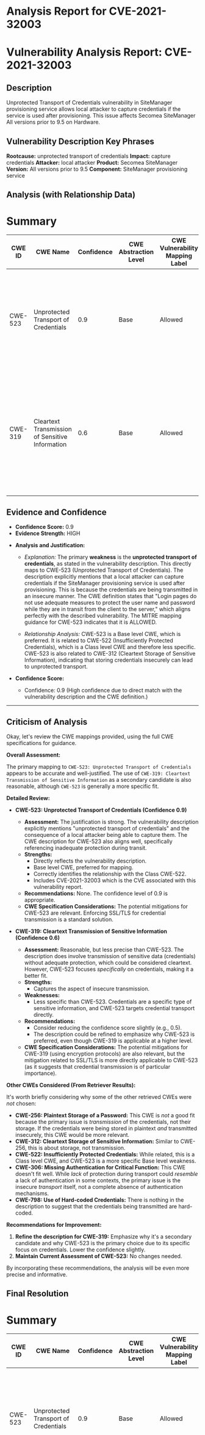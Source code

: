 # Analysis Report for CVE-2021-32003

# Vulnerability Analysis Report: CVE-2021-32003

## Description

Unprotected Transport of Credentials vulnerability in SiteManager provisioning service allows local attacker to capture credentials if the service is used after provisioning. This issue affects Secomea SiteManager All versions prior to 9.5 on Hardware.

## Vulnerability Description Key Phrases

**Rootcause:** unprotected transport of credentials
**Impact:** capture credentials
**Attacker:** local attacker
**Product:** Secomea SiteManager
**Version:** All versions prior to 9.5
**Component:** SiteManager provisioning service

## Analysis (with Relationship Data)

# Summary
| CWE ID | CWE Name | Confidence | CWE Abstraction Level | CWE Vulnerability Mapping Label | CWE-Vulnerability Mapping Notes |
|---|---|---|---|---|---|
| CWE-523 | Unprotected Transport of Credentials | 0.9 | Base | Allowed | Primary CWE: The vulnerability involves the unprotected transport of credentials, directly matching the CWE description and usage guidelines. |
| CWE-319 | Cleartext Transmission of Sensitive Information | 0.6 | Base | Allowed | Secondary Candidate: The vulnerability involves transmitting credentials in an unprotected manner, which could be considered a form of cleartext transmission. |

## Evidence and Confidence

*   **Confidence Score:** 0.9
*   **Evidence Strength:** HIGH

- **Analysis and Justification:**  
  - *Explanation:* The primary **weakness** is the **unprotected transport of credentials**, as stated in the vulnerability description. This directly maps to CWE-523 (Unprotected Transport of Credentials). The description explicitly mentions that a local attacker can capture credentials if the SiteManager provisioning service is used after provisioning. This is because the credentials are being transmitted in an insecure manner. The CWE definition states that "Login pages do not use adequate measures to protect the user name and password while they are in transit from the client to the server," which aligns perfectly with the described vulnerability. The MITRE mapping guidance for CWE-523 indicates that it is ALLOWED.

  - *Relationship Analysis:* CWE-523 is a Base level CWE, which is preferred. It is related to CWE-522 (Insufficiently Protected Credentials), which is a Class level CWE and therefore less specific. CWE-523 is also related to CWE-312 (Cleartext Storage of Sensitive Information), indicating that storing credentials insecurely can lead to unprotected transport.

- **Confidence Score:**  
  - Confidence: 0.9 (High confidence due to direct match with the vulnerability description and the CWE definition.)

---

## Criticism of Analysis

Okay, let's review the CWE mappings provided, using the full CWE specifications for guidance.

**Overall Assessment:**

The primary mapping to `CWE-523: Unprotected Transport of Credentials` appears to be accurate and well-justified.  The use of `CWE-319: Cleartext Transmission of Sensitive Information` as a secondary candidate is also reasonable, although `CWE-523` is generally a more specific fit.

**Detailed Review:**

*   **CWE-523: Unprotected Transport of Credentials (Confidence 0.9)**
    *   **Assessment:** The justification is strong. The vulnerability description explicitly mentions "unprotected transport of credentials" and the consequence of a local attacker being able to capture them. The CWE description for CWE-523 also aligns well, specifically referencing inadequate protection during transit.
    *   **Strengths:**
        *   Directly reflects the vulnerability description.
        *   Base level CWE, preferred for mapping.
        *   Correctly identifies the relationship with the Class CWE-522.
        * Includes CVE-2021-32003 which is the CVE associated with this vulnerability report.
    *   **Recommendations:** None. The confidence level of 0.9 is appropriate.
    *   **CWE Specification Considerations:** The potential mitigations for CWE-523 are relevant. Enforcing SSL/TLS for credential transmission is a standard solution.

*   **CWE-319: Cleartext Transmission of Sensitive Information (Confidence 0.6)**
    *   **Assessment:** Reasonable, but less precise than CWE-523. The description does involve transmission of sensitive data (credentials) without adequate protection, which could be considered cleartext. However, CWE-523 focuses *specifically* on credentials, making it a better fit.
    *   **Strengths:**
        *   Captures the aspect of insecure transmission.
    *   **Weaknesses:**
        *   Less specific than CWE-523. Credentials are a specific type of sensitive information, and CWE-523 targets credential transport directly.
    *   **Recommendations:**
        *   Consider reducing the confidence score slightly (e.g., 0.5).
        *   The description could be refined to emphasize why CWE-523 is preferred, even though CWE-319 is applicable at a higher level.
    *   **CWE Specification Considerations:** The potential mitigations for CWE-319 (using encryption protocols) are also relevant, but the mitigation related to SSL/TLS is more directly applicable to CWE-523 (as it suggests that credential transmission is of particular importance).

**Other CWEs Considered (From Retriever Results):**

It's worth briefly considering why some of the other retrieved CWEs were *not* chosen:

*   **CWE-256: Plaintext Storage of a Password:** This CWE is *not* a good fit because the primary issue is *transmission* of the credentials, not their storage. If the credentials were being stored in plaintext *and* transmitted insecurely, this CWE would be more relevant.
*   **CWE-312: Cleartext Storage of Sensitive Information:** Similar to CWE-256, this is about storage, not transmission.
*   **CWE-522: Insufficiently Protected Credentials:** While related, this is a Class level CWE, and CWE-523 is a more specific Base level weakness.
*   **CWE-306: Missing Authentication for Critical Function:** This CWE doesn't fit well. While *lack* of protection during transport could *resemble* a lack of authentication in some contexts, the primary issue is the insecure *transport* itself, not a complete absence of authentication mechanisms.
*   **CWE-798: Use of Hard-coded Credentials:** There is nothing in the description to suggest that the credentials being transmitted are hard-coded.

**Recommendations for Improvement:**

1.  **Refine the description for CWE-319:**  Emphasize why it's a secondary candidate and why CWE-523 is the primary choice due to its specific focus on credentials.  Lower the confidence slightly.
2.  **Maintain Current Assessment of CWE-523:** No changes needed.

By incorporating these recommendations, the analysis will be even more precise and informative.

## Final Resolution

# Summary
| CWE ID | CWE Name | Confidence | CWE Abstraction Level | CWE Vulnerability Mapping Label | CWE-Vulnerability Mapping Notes |
|---|---|---|---|---|---|
| CWE-523 | Unprotected Transport of Credentials | 0.9 | Base | Allowed | Primary CWE: The vulnerability involves the unprotected transport of credentials, directly matching the CWE description and usage guidelines. |
| CWE-319 | Cleartext Transmission of Sensitive Information | 0.5 | Base | Allowed | Secondary Candidate: The vulnerability involves transmitting credentials in an unprotected manner, which could be considered a form of cleartext transmission. |

## Evidence and Confidence

*   **Confidence Score:** 0.9
*   **Evidence Strength:** HIGH

## Relationship Analysis
The primary CWE, CWE-523, is a Base level CWE, offering a specific description of the vulnerability: "Login pages do not use adequate measures to protect the user name and password while they are in transit from the client to the server." The secondary CWE, CWE-319, is also a Base level CWE but is more general. While both are applicable, CWE-523 directly addresses the **weakness** of **unprotected transport of credentials**, making it a more precise fit.

```mermaid
graph TD
    cwe523["CWE-523: Unprotected Transport of Credentials"]
    cwe319["CWE-319: Cleartext Transmission of Sensitive Information"]
    cwe522["CWE-522: Insufficiently Protected Credentials"]

    cwe523 -->|CHILDOF| cwe522
    cwe319 -->|CANALSOBE| cwe523

    classDef primary fill:#f96,stroke:#333,stroke-width:2px
    classDef secondary fill:#69f,stroke:#333
    classDef tertiary fill:#9e9,stroke:#333
    class cwe523 primary
    class cwe319 secondary
    class cwe522 tertiary
```

## Vulnerability Chain
The vulnerability chain begins with the **root cause**: the **unprotected transport of credentials**. This leads to the **weakness**, where a local attacker can capture these credentials if the SiteManager provisioning service is used after provisioning. The ultimate impact is a compromise of the system's security due to the exposed credentials. There are no missing links, as the chain flows directly from **root cause** to impact.

## Summary of Analysis
The initial analysis correctly identified CWE-523 as the primary CWE due to the direct match with the vulnerability description. The criticism suggested lowering the confidence score for CWE-319, which I agree with, because CWE-523 is a more specific fit. As stated in the vulnerability description, there is an "**unprotected transport of credentials** vulnerability in SiteManager provisioning service allows local attacker to capture credentials if the service is used after provisioning." This statement directly supports the selection of CWE-523. The graph relationships highlight the specificity of CWE-523, reinforcing that it is the optimal choice. The CWEs are at the optimal level of specificity, with CWE-523 being the most precise.



*Report generated on 2025-03-17 00:24:52*

